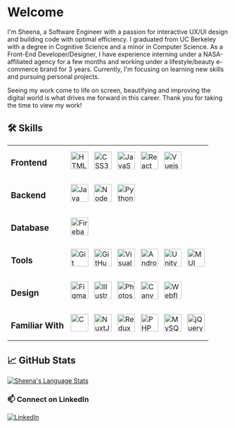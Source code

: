 # Welcome

I'm Sheena, a Software Engineer with a passion for interactive UX/UI design and building code with optimal efficiency. I graduated from UC Berkeley with a degree in Cognitive Science and a minor in Computer Science. As a Front-End Developer/Designer, I have experience interning under a NASA-affiliated agency for a few months and working under a lifestyle/beauty e-commerce brand for 3 years. Currently, I'm focusing on learning new skills and pursuing personal projects.

Seeing my work come to life on screen, beautifying and improving the digital world is what drives me forward in this career. Thank you for taking the time to view my work!

## 🛠️ Skills

<table>
  <tr>
    <td>
      <h3>Frontend</h3>
    </td>
    <td>
      <img src="https://cdn.jsdelivr.net/gh/devicons/devicon/icons/html5/html5-original.svg" alt="HTML5" width="40" height="40"/>&nbsp;&nbsp;
      <img src="https://cdn.jsdelivr.net/gh/devicons/devicon/icons/css3/css3-original.svg" alt="CSS3" width="40" height="40"/>&nbsp;&nbsp;
      <img src="https://cdn.jsdelivr.net/gh/devicons/devicon/icons/javascript/javascript-original.svg" alt="JavaScript" width="40" height="40"/>&nbsp;&nbsp;
      <img src="https://cdn.jsdelivr.net/gh/devicons/devicon/icons/react/react-original-wordmark.svg" alt="React" width="40" height="40"/>&nbsp;&nbsp;
      <img src="https://cdn.jsdelivr.net/gh/devicons/devicon/icons/vuejs/vuejs-original-wordmark.svg" alt="Vuejs" width="40" height="40"/>
    </td>
  </tr>
  <tr>
    <td>
      <h3>Backend</h3>
    </td>
    <td>
      <img src="https://cdn.jsdelivr.net/gh/devicons/devicon/icons/java/java-original-wordmark.svg" alt="Java" width="40" height="40"/>&nbsp;&nbsp;
      <img src="https://cdn.jsdelivr.net/gh/devicons/devicon/icons/nodejs/nodejs-original-wordmark.svg" alt="NodeJS" width="40" height="40"/>&nbsp;&nbsp;
      <img src="https://cdn.jsdelivr.net/gh/devicons/devicon/icons/python/python-original-wordmark.svg" alt="Python" width="40" height="40"/>
    </td>
  </tr>
  <tr>
    <td>
      <h3>Database</h3>
    </td>
    <td>
      <img src="https://cdn.jsdelivr.net/gh/devicons/devicon/icons/firebase/firebase-original-wordmark.svg" alt="Firebase" width="40" height="40"/>
      <!-- <img src="https://cdn.jsdelivr.net/gh/devicons/devicon/icons/firebase/firebase-original-wordmark.svg" alt="MongoDB" width="40" height="40"/>&nbsp;&nbsp;
      <img src="https://cdn.jsdelivr.net/gh/devicons/devicon/icons/firebase/firebase-original-wordmark.svg" alt="PostgreSQL" width="40" height="40"/>&nbsp;&nbsp;
      <img src="https://cdn.jsdelivr.net/gh/devicons/devicon/icons/firebase/firebase-original-wordmark.svg" alt="MySQL" width="40" height="40"/>&nbsp;&nbsp; -->
    </td>
  </tr>
  <tr>
    <td>
      <h3>Tools</h3>
    </td>
    <td>
      <img src="https://cdn.jsdelivr.net/gh/devicons/devicon/icons/git/git-plain.svg" alt="Git" width="40" height="40"/>&nbsp;&nbsp;
      <img src="https://cdn.jsdelivr.net/gh/devicons/devicon/icons/github/github-original.svg" alt="GitHub" width="40" height="40"/>&nbsp;&nbsp;
      <img src="https://cdn.jsdelivr.net/gh/devicons/devicon/icons/visualstudio/visualstudio-plain.svg" alt="Visual_Studio" width="40" height="40"/>&nbsp;&nbsp;
      <img src="https://cdn.jsdelivr.net/gh/devicons/devicon/icons/androidstudio/androidstudio-original.svg" alt="Android_Studio" width="40" height="40"/>&nbsp;&nbsp;
      <img src="https://cdn.jsdelivr.net/gh/devicons/devicon/icons/unity/unity-original.svg" alt="Unity" width="40" height="40"/>&nbsp;&nbsp;
      <img src="https://cdn.jsdelivr.net/gh/devicons/devicon/icons/materialui/materialui-plain.svg" alt="MUI" width="40" height="40"/>
    </td>
  </tr>
  <tr>
    <td>
      <h3>Design</h3>
    </td>
    <td>
      <img src="https://cdn.jsdelivr.net/gh/devicons/devicon/icons/figma/figma-original.svg" alt="Figma" width="40" height="40"/>&nbsp;&nbsp;
      <img src="https://cdn.jsdelivr.net/gh/devicons/devicon/icons/illustrator/illustrator-plain.svg" alt="Illustrator" width="40" height="40"/>&nbsp;&nbsp;
      <img src="https://cdn.jsdelivr.net/gh/devicons/devicon/icons/photoshop/photoshop-original.svg" alt="Photoshop" width="40" height="40"/>&nbsp;&nbsp;
      <img src="https://cdn.jsdelivr.net/gh/devicons/devicon/icons/canva/canva-original.svg" alt="Canva" width="40" height="40"/>&nbsp;&nbsp;
      <img src="https://cdn.jsdelivr.net/gh/devicons/devicon/icons/webflow/webflow-original.svg" alt="Webflow" width="40" height="40"/>
    </td>
  </tr>
  <tr>
    <td>
      <h3>Familiar With</h3>
    </td>
    <td>
      <img src="https://cdn.jsdelivr.net/gh/devicons/devicon/icons/c/c-original.svg" alt="C" width="40" height="40"/>&nbsp;&nbsp;
      <img src="https://cdn.jsdelivr.net/gh/devicons/devicon/icons/nuxtjs/nuxtjs-original-wordmark.svg" alt="NuxtJS" width="40" height="40"/>&nbsp;&nbsp;
      <img src="https://cdn.jsdelivr.net/gh/devicons/devicon/icons/redux/redux-original.svg" alt="Redux" width="40" height="40"/>&nbsp;&nbsp;
      <img src="https://cdn.jsdelivr.net/gh/devicons/devicon/icons/php/php-original.svg" alt="PHP" width="40" height="40"/>&nbsp;&nbsp;
      <img src="https://cdn.jsdelivr.net/gh/devicons/devicon/icons/mysql/mysql-original-wordmark.svg" alt="MySQL" width="40" height="40"/>&nbsp;&nbsp;
      <img src="https://cdn.jsdelivr.net/gh/devicons/devicon/icons/jquery/jquery-plain-wordmark.svg" alt="jQuery" width="40" height="40"/>
    </td>
  </tr>
</table>


## 📈 GitHub Stats

<a href="https://github.com/sheenagonzalez">
  <img src="https://github-readme-stats.vercel.app/api/top-langs/?username=sheenagonzalez&title_color=ffffff&text_color=ffffff&bg_color=1d1f21&langs_count=5" alt="Sheena's Language Stats"/>
</a>


### 📫 Connect on LinkedIn
<div display="flex">
  <a href="https://www.linkedin.com/in/sheena-gonzalez/">
    <img src="https://img.icons8.com/fluency/36/null/linkedin.png" alt="LinkedIn"/>
  </a>
</div>